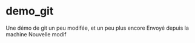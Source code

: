 # demo_git
Une démo de git un peu modifée, et un peu plus encore
Envoyé depuis la machine
Nouvelle modif
